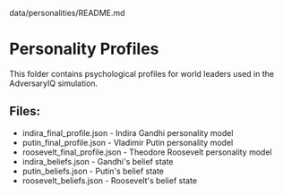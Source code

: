 data/personalities/README.md
# Personality Profiles

This folder contains psychological profiles for world leaders used in the AdversaryIQ simulation.

## Files:
- indira_final_profile.json - Indira Gandhi personality model
- putin_final_profile.json - Vladimir Putin personality model  
- roosevelt_final_profile.json - Theodore Roosevelt personality model
- indira_beliefs.json - Gandhi's belief state
- putin_beliefs.json - Putin's belief state
- roosevelt_beliefs.json - Roosevelt's belief state
